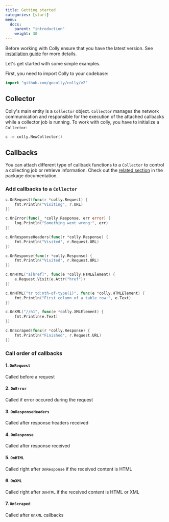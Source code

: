 ```yaml
---
title: Getting started
categories: [start]
menu:
  docs:
    parent: "introduction"
    weight: 30
---
```


Before working with Colly ensure that you have the latest version. See [installation guide](/docs/introduction/install/) for more details.


Let's get started with some simple examples.


First, you need to import Colly to your codebase:

```go
import "github.com/gocolly/colly/v2"
```


## Collector

Colly's main entity is a `Collector` object. `Collector` manages the network communication and responsible for the execution of the attached callbacks while a collector job is running. To work with colly, you have to initialize a `Collector`:

```go
c := colly.NewCollector()
```


## Callbacks


You can attach different type of callback functions to a `Collector` to control a collecting job or retrieve information. Check out the [related section](https://godoc.org/github.com/gocolly/colly/v2#Collector.OnError) in the package documentation.


### Add callbacks to a `Collector`


```go
c.OnRequest(func(r *colly.Request) {
    fmt.Println("Visiting", r.URL)
})

c.OnError(func(_ *colly.Response, err error) {
    log.Println("Something went wrong:", err)
})

c.OnResponseHeaders(func(r *colly.Response) {
    fmt.Println("Visited", r.Request.URL)
})

c.OnResponse(func(r *colly.Response) {
    fmt.Println("Visited", r.Request.URL)
})

c.OnHTML("a[href]", func(e *colly.HTMLElement) {
    e.Request.Visit(e.Attr("href"))
})

c.OnHTML("tr td:nth-of-type(1)", func(e *colly.HTMLElement) {
    fmt.Println("First column of a table row:", e.Text)
})

c.OnXML("//h1", func(e *colly.XMLElement) {
    fmt.Println(e.Text)
})

c.OnScraped(func(r *colly.Response) {
    fmt.Println("Finished", r.Request.URL)
})
```


### Call order of callbacks

#### 1. `OnRequest`

Called before a request

#### 2. `OnError`

Called if error occured during the request

#### 3. `OnResponseHeaders`

Called after response headers received

#### 4. `OnResponse`

Called after response received

#### 5. `OnHTML`

Called right after `OnResponse` if the received content is HTML

#### 6. `OnXML`

Called right after `OnHTML` if the received content is HTML or XML

#### 7. `OnScraped`

Called after `OnXML` callbacks
